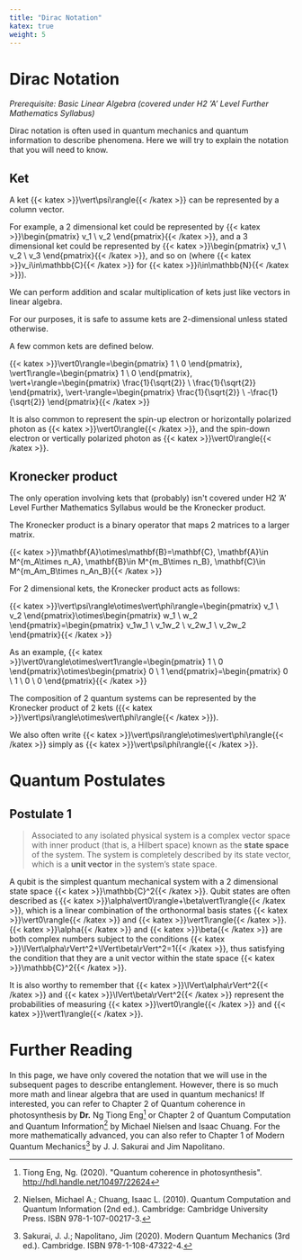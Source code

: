 ```yaml
---
title: "Dirac Notation"
katex: true
weight: 5
---
```


# Dirac Notation

*Prerequisite: Basic Linear Algebra (covered under H2 ’A’ Level Further Mathematics Syllabus)*

Dirac notation is often used in quantum mechanics and quantum information to describe phenomena. Here we will try to explain the notation that you will need to know.

## Ket

A ket {{< katex >}}\vert\psi\rangle{{< /katex >}} can be represented by a column vector.

For example, a 2 dimensional ket could be represented  by {{< katex >}}\begin{pmatrix} v_1 \\ v_2 \end{pmatrix}{{< /katex >}}, and a 3 dimensional ket could be represented by {{< katex >}}\begin{pmatrix} v_1 \\ v_2 \\ v_3 \end{pmatrix}{{< /katex >}}, and so on (where {{< katex >}}v_i\in\mathbb{C}{{< /katex >}} for {{< katex >}}i\in\mathbb{N}{{< /katex >}}). 

We can perform addition and scalar multiplication of kets just like vectors in linear algebra.

For our purposes, it is safe to assume kets are 2-dimensional unless stated otherwise.

A few common kets are defined below.

{{< katex >}}\vert0\rangle=\begin{pmatrix} 1 \\ 0 \end{pmatrix}, \vert1\rangle=\begin{pmatrix} 1 \\ 0 \end{pmatrix}, \vert+\rangle=\begin{pmatrix} \frac{1}{\sqrt{2}} \\ \frac{1}{\sqrt{2}} \end{pmatrix}, \vert-\rangle=\begin{pmatrix} \frac{1}{\sqrt{2}} \\ -\frac{1}{\sqrt{2}} \end{pmatrix}{{< /katex >}}

It is also common to represent the spin-up electron or horizontally polarized photon as {{< katex >}}\vert0\rangle{{< /katex >}}, and the spin-down electron or vertically polarized photon as {{< katex >}}\vert0\rangle{{< /katex >}}.

## Kronecker product

The only operation involving kets that (probably) isn't covered under H2 ’A’ Level Further Mathematics Syllabus would be the Kronecker product. 

The Kronecker product is a binary operator that maps 2 matrices to a larger matrix.

{{< katex >}}\mathbf{A}\otimes\mathbf{B}=\mathbf{C}, \mathbf{A}\in M^{m_A\times n_A}, \mathbf{B}\in M^{m_B\times n_B}, \mathbf{C}\in M^{m_Am_B\times n_An_B}{{< /katex >}}

For 2 dimensional kets, the Kronecker product acts as follows:

{{< katex >}}\vert\psi\rangle\otimes\vert\phi\rangle=\begin{pmatrix} v_1 \\ v_2 \end{pmatrix}\otimes\begin{pmatrix} w_1 \\ w_2 \end{pmatrix}=\begin{pmatrix} v_1w_1 \\ v_1w_2 \\ v_2w_1 \\ v_2w_2 \end{pmatrix}{{< /katex >}}

As an example, {{< katex >}}\vert0\rangle\otimes\vert1\rangle=\begin{pmatrix} 1 \\ 0 \end{pmatrix}\otimes\begin{pmatrix} 0 \\ 1 \end{pmatrix}=\begin{pmatrix} 0 \\ 1 \\ 0 \\ 0 \end{pmatrix}{{< /katex >}}

The composition of 2 quantum systems can be represented by the Kronecker product of 2 kets ({{< katex >}}\vert\psi\rangle\otimes\vert\phi\rangle{{< /katex >}}).

We also often write {{< katex >}}\vert\psi\rangle\otimes\vert\phi\rangle{{< /katex >}} simply as {{< katex >}}\vert\psi\phi\rangle{{< /katex >}}.

# Quantum Postulates

## Postulate 1

> Associated to any isolated physical system is a complex vector space with inner product (that is, a Hilbert space) known as the **state space** of the system. The system is completely described by its state vector, which is a **unit vector** in the system’s state space.

A qubit is the simplest quantum mechanical system with a 2 dimensional state space {{< katex >}}\mathbb{C}^2{{< /katex >}}. Qubit states are often described as {{< katex >}}\alpha\vert0\rangle+\beta\vert1\rangle{{< /katex >}}, which is a linear combination of the orthonormal basis states {{< katex >}}\vert0\rangle{{< /katex >}} and {{< katex >}}\vert1\rangle{{< /katex >}}. {{< katex >}}\alpha{{< /katex >}} and {{< katex >}}\beta{{< /katex >}} are both complex numbers subject to the conditions {{< katex >}}\lVert\alpha\rVert^2+\lVert\beta\rVert^2=1{{< /katex >}}, thus satisfying the condition that they are a unit vector within the state space {{< katex >}}\mathbb{C}^2{{< /katex >}}.

It is also worthy to remember that {{< katex >}}\lVert\alpha\rVert^2{{< /katex >}} and {{< katex >}}\lVert\beta\rVert^2{{< /katex >}} represent the probabilities of measuring {{< katex >}}\vert0\rangle{{< /katex >}} and {{< katex >}}\vert1\rangle{{< /katex >}}.

# Further Reading

In this page, we have only covered the notation that we will use in the subsequent pages to describe entanglement. However, there is so much more math and linear algebra that are used in quantum mechanics! If interested, you can refer to Chapter 2 of Quantum coherence in photosynthesis by **Dr.** Ng Tiong Eng[^Ng2020] or Chapter 2 of Quantum Computation and Quantum Information[^Nielsen2010] by Michael Nielsen and Isaac Chuang. For the more mathematically advanced, you can also refer to Chapter 1 of Modern Quantum Mechanics[^Sakurai2020] by J. J. Sakurai and Jim Napolitano.

[^Ng2020]: Tiong Eng, Ng. (2020). "Quantum coherence in photosynthesis". http://hdl.handle.net/10497/22624
[^Nielsen2010]: Nielsen, Michael A.; Chuang, Isaac L. (2010). Quantum Computation and Quantum Information (2nd ed.). Cambridge: Cambridge University Press. ISBN 978-1-107-00217-3.
[^Sakurai2020]: Sakurai, J. J.; Napolitano, Jim (2020). Modern Quantum Mechanics (3rd ed.). Cambridge. ISBN 978-1-108-47322-4.
